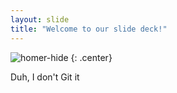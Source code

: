 ```yaml
---
layout: slide
title: "Welcome to our slide deck!"
---
```


![homer-hide](https://cloud.githubusercontent.com/assets/16547949/25400902/0a553f14-29c2-11e7-9a40-8d14136b4fa3.jpg)
{: .center}

Duh, I don't Git it
